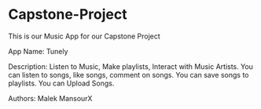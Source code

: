 # Capstone-Project
 This is our Music App for our Capstone Project


App Name: Tunely

Description: Listen to Music, Make playlists, Interact with Music Artists.
You can listen to songs, like songs, comment on songs. You can save songs to playlists.
You can Upload Songs.

Authors: Malek MansourX
